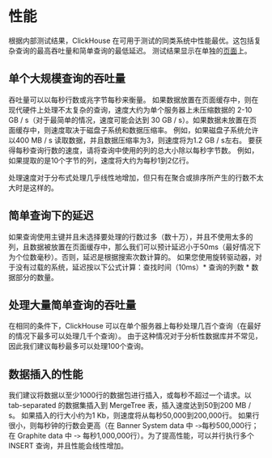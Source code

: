 # 性能

根据内部测试结果，ClickHouse 在可用于测试的同类系统中性能最优。这包括复杂查询的最高吞吐量和简单查询的最低延迟。 测试结果显示在单独的[页面](https://clickhouse.yandex/benchmark.html)上。

## 单个大规模查询的吞吐量

吞吐量可以以每秒行数或兆字节每秒来衡量。 如果数据放置在页面缓存中，则在现代硬件上处理不太复杂的查询，速度大约为单个服务器上未压缩数据的 2-10 GB / s（对于最简单的情况，速度可能会达到 30 GB / s）。如果数据未放置在页面缓存中，则速度取决于磁盘子系统和数据压缩率。 例如，如果磁盘子系统允许以400 MB / s 读取数据，并且数据压缩率为3，则速度将为1.2 GB / s左右。 要获得每秒查询行数的速度，请将查询中使用的列的总大小除以每秒字节数。 例如，如果提取的是10个字节的列，速度将大约为每秒1到2亿行。

处理速度对于分布式处理几乎线性地增加，但只有在聚合或排序所产生的行数不太大时是这样的。

## 简单查询下的延迟

如果查询使用主键并且未选择要处理的行数过多（数十万），并且不使用太多的列，且数据被放置在页面缓存中，那么我们可以预计延迟小于50ms（最好情况下为个位数毫秒）。否则，延迟是根据搜索次数计算的。 如果您使用旋转驱动器，对于没有过载的系统，延迟按以下公式计算：查找时间（10ms）\* 查询的列数 \* 数据部分的数量。

## 处理大量简单查询的吞吐量

在相同的条件下，ClickHouse 可以在单个服务器上每秒处理几百个查询（在最好的情况下最多可以处理几千个查询）。 由于这种情况对于分析性数据库并不常见，因此我们建议每秒最多可以处理100个查询。

## 数据插入的性能

我们建议将数据以至少1000行的数据包进行插入，或每秒不超过一个请求。以 tab-separated 的数据集插入到 MergeTree 表，插入速度达到50到200 MB / s。 如果插入的行大小约为1 Kb，则速度将从每秒50,000到200,000行。 如果行很小，则每秒钟的行数会更高（在 Banner System data 中 -`>`每秒500,000行；在 Graphite data 中 -`>` 每秒1,000,000行）。为了提高性能，可以并行执行多个 INSERT 查询，并且性能会线性增加。

